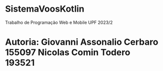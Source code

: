 # SistemaVoosKotlin
Trabalho de Programação Web e Mobile UPF 2023/2

# Autoria: Giovanni Assonalio Cerbaro 155097    Nicolas Comin Todero  193521